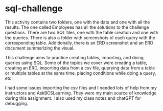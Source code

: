 # sql-challenge

This activity contains two folders, one with the data and one with all the results. The one called Employees has all the solutions to the challenge questions. There are two SQL files, one with the table creation and one with the queries. There is also a folder with screenshots of each query with the corresponding table. Additionally, there is an ERD screenshot and an ERD document summarizing the visual. 

This challenge aims to practice creating tables, importing, and doing queries using SQL. Some of the topics we cover were creating a table, creating an ERD, importing data from a csv file, querying data from a table or multiple tables at the same time, placing conditions while doing a query, etc.

I had some issues importing the csv files and I needed lots of help from my instructors and AskBCSLearning. They were my main source of knowledge during this assignment. I also used my class notes and chatGPT for debugging. 
